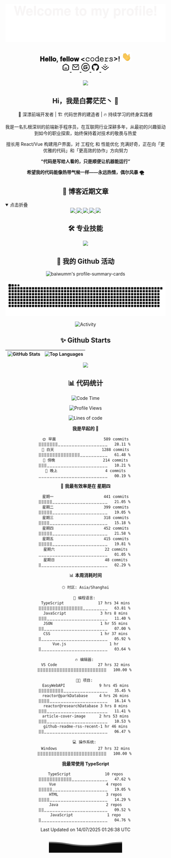 <div align="center">
  <img src="./assets/Bottom_up.svg"  />
</div>

<h2 align="center">𝐇𝐞𝐥𝐥𝐨, 𝐟𝐞𝐥𝐥𝐨𝐰 <𝚌𝚘𝚍𝚎𝚛𝚜></𝚌𝚘𝚍𝚎𝚛𝚜>! <img src="./assets/image.gif" width="30px" alt=""><br>

<div align="center">
<a href="https://baiwumm.com/">
  <img  alt="个人博客" width="26px" src="./assets/home.svg" />
</a>
  <a href="mailto:me@baiwumm.com">
  <img  alt="邮箱" width="26px" src="./assets/email.svg" />
</a>
<a href="https://gitee.com/baiwumm">
  <img  alt="gitee首页" width="26px" src="./assets/gitee.svg" />
</a>
<a href="https://github.com/baiwumm">
  <img  alt="github主页" width="26px" src="./assets/github.svg" />
</a>
<a href="https://juejin.im/user/1917147257534279">
  <img  alt="掘金" width="26px" src="./assets/juejin.svg" />
</a>
</div>


###

<div align="center">
  <img height="150" src="https://media.giphy.com/media/M9gbBd9nbDrOTu1Mqx/giphy.gif"  />
</div>

###

<h2 align="center">Hi，我是白雾茫茫丶 👋</h2>

<div align="center">
  
  🌊 深漂前端开发者 | 🏗️ 代码世界的建造者 | 🔥 持续学习的终身实践者<br>
  
我是一名扎根深圳的前端新手程序员，在互联网行业深耕多年，从最初的兴趣驱动到如今的职业探索，始终保持着对技术的敬畏与热爱<br>

  擅长用 React/Vue 构建用户界面，对 工程化 和 性能优化 充满好奇，正在向「更优雅的代码」和「更高效的协作」方向努力<br>
  
  **“代码是写给人看的，只是顺便让机器能运行”**<br>
  
  **希望我的代码能像热带气候一样——永远热情，偶尔风暴 🌪️**<br>
</div>

###

<h2 align="center">📖 博客近期文章</h2>

<details open>
<summary>点击折叠</summary>

<div align="center">

<a target="_blank" href="https://rss-article.baiwumm.com/url/0">
<img src="https://rss-article.baiwumm.com/rss/0" />
</a>

<a target="_blank" href="https://rss-article.baiwumm.com/url/1">
<img src="https://rss-article.baiwumm.com/rss/1" />
</a>

<a target="_blank" href="https://rss-article.baiwumm.com/url/2">
<img src="https://rss-article.baiwumm.com/rss/2" />
</a>

<a target="_blank" href="https://rss-article.baiwumm.com/url/3">
<img src="https://rss-article.baiwumm.com/rss/3" />
</a>

<a target="_blank" href="https://rss-article.baiwumm.com/url/4">
<img src="https://rss-article.baiwumm.com/rss/4" />
</a>
 
</div>
</details>

###

<h2 align="center">🛠 专业技能</h2>

<p align="center">
    <img src="https://skillicons.dev/icons?i=vue,react,js,ts,css,html,nextjs,prisma,nestjs,nuxtjs,nodejs&theme=light" />
</p>

### 

<h2 align="center">🚀 我的 Github 活动 </h2>

<p align="center">
  <img src="http://github-profile-summary-cards.vercel.app/api/cards/profile-details?username=baiwumm&theme=vue" alt="baiwumm's profile-summary-cards"  />
</p>

<p align="center">
    <img src="https://raw.githubusercontent.com/baiwumm/baiwumm/output/github-contribution-grid-snake.svg" alt="baiwumm's github activity graph" />
</p>

<p align="center">
    <img src="https://github-readme-activity-graph.vercel.app/graph?username=baiwumm&theme=github-light&custom_title=Activity&radius=30&height=250" alt="Activity">
</p>

###

<h2 align="center">✨ Github Starts </h2>

<div align="center">

| ![GitHub Stats](https://github-readme-stats.vercel.app/api?username=baiwumm&show_icons=true&include_all_commits=true&theme=vue&hide_border=true) | ![Top Languages](https://github-readme-stats.vercel.app/api/top-langs/?username=baiwumm&theme=vue&hide_border=true) |
|:---:|:---:|

![](https://github-profile-trophy.vercel.app/?username=baiwumm&theme=gruvbox&row=1&column=7&no-frame=true&no-bg=true)

</div>

###

<h2 align="center">📊 代码统计</h2>

<div align="center">

<!--START_SECTION:waka-->
![Code Time](http://img.shields.io/badge/Code%20Time-35%20hrs%2041%20mins-blue)

![Profile Views](http://img.shields.io/badge/%E4%B8%AA%E4%BA%BA%E8%B5%84%E6%96%99%E8%A7%82%E7%9C%8B%E6%AC%A1%E6%95%B0-237-blue)

![Lines of code](https://img.shields.io/badge/%E4%BB%8E%E3%80%8CHello%20World%E3%80%8D%E8%B5%B7%E6%88%91%E5%B7%B2%E7%BB%8F%E5%86%99%E4%BA%86-1.4%20million%20%E8%A1%8C%E4%BB%A3%E7%A0%81-blue)

**我是早起的 🐤** 

```text
🌞 早晨                     589 commits         ⣿⣿⣿⣿⣿⣿⣿⣀⣀⣀⣀⣀⣀⣀⣀⣀⣀⣀⣀⣀⣀⣀⣀⣀⣀   28.11 % 
🌆 白天                     1288 commits        ⣿⣿⣿⣿⣿⣿⣿⣿⣿⣿⣿⣿⣿⣿⣿⣀⣀⣀⣀⣀⣀⣀⣀⣀⣀   61.48 % 
🌃 傍晚                     214 commits         ⣿⣿⣿⣀⣀⣀⣀⣀⣀⣀⣀⣀⣀⣀⣀⣀⣀⣀⣀⣀⣀⣀⣀⣀⣀   10.21 % 
🌙 晚上                     4 commits           ⣀⣀⣀⣀⣀⣀⣀⣀⣀⣀⣀⣀⣀⣀⣀⣀⣀⣀⣀⣀⣀⣀⣀⣀⣀   00.19 % 
```
📅 **我最有效率是在 星期四** 

```text
星期一                      441 commits         ⣿⣿⣿⣿⣿⣀⣀⣀⣀⣀⣀⣀⣀⣀⣀⣀⣀⣀⣀⣀⣀⣀⣀⣀⣀   21.05 % 
星期二                      399 commits         ⣿⣿⣿⣿⣿⣀⣀⣀⣀⣀⣀⣀⣀⣀⣀⣀⣀⣀⣀⣀⣀⣀⣀⣀⣀   19.05 % 
星期三                      318 commits         ⣿⣿⣿⣿⣀⣀⣀⣀⣀⣀⣀⣀⣀⣀⣀⣀⣀⣀⣀⣀⣀⣀⣀⣀⣀   15.18 % 
星期四                      452 commits         ⣿⣿⣿⣿⣿⣀⣀⣀⣀⣀⣀⣀⣀⣀⣀⣀⣀⣀⣀⣀⣀⣀⣀⣀⣀   21.58 % 
星期五                      415 commits         ⣿⣿⣿⣿⣿⣀⣀⣀⣀⣀⣀⣀⣀⣀⣀⣀⣀⣀⣀⣀⣀⣀⣀⣀⣀   19.81 % 
星期六                      22 commits          ⣀⣀⣀⣀⣀⣀⣀⣀⣀⣀⣀⣀⣀⣀⣀⣀⣀⣀⣀⣀⣀⣀⣀⣀⣀   01.05 % 
星期日                      48 commits          ⣿⣀⣀⣀⣀⣀⣀⣀⣀⣀⣀⣀⣀⣀⣀⣀⣀⣀⣀⣀⣀⣀⣀⣀⣀   02.29 % 
```


📊 **本周消耗时间** 

```text
🕑︎ 时区: Asia/Shanghai

💬 编程语言: 
TypeScript               17 hrs 34 mins      ⣿⣿⣿⣿⣿⣿⣿⣿⣿⣿⣿⣿⣿⣿⣿⣿⣀⣀⣀⣀⣀⣀⣀⣀⣀   63.81 % 
JavaScript               3 hrs 8 mins        ⣿⣿⣿⣀⣀⣀⣀⣀⣀⣀⣀⣀⣀⣀⣀⣀⣀⣀⣀⣀⣀⣀⣀⣀⣀   11.40 % 
JSON                     1 hr 55 mins        ⣿⣿⣀⣀⣀⣀⣀⣀⣀⣀⣀⣀⣀⣀⣀⣀⣀⣀⣀⣀⣀⣀⣀⣀⣀   07.00 % 
CSS                      1 hr 37 mins        ⣿⣀⣀⣀⣀⣀⣀⣀⣀⣀⣀⣀⣀⣀⣀⣀⣀⣀⣀⣀⣀⣀⣀⣀⣀   05.92 % 
Vue.js                   1 hr                ⣿⣀⣀⣀⣀⣀⣀⣀⣀⣀⣀⣀⣀⣀⣀⣀⣀⣀⣀⣀⣀⣀⣀⣀⣀   03.64 % 

🔥 编辑器: 
VS Code                  27 hrs 32 mins      ⣿⣿⣿⣿⣿⣿⣿⣿⣿⣿⣿⣿⣿⣿⣿⣿⣿⣿⣿⣿⣿⣿⣿⣿⣿   100.00 % 

🐱‍💻 项目: 
EasyWebAPI               9 hrs 45 mins       ⣿⣿⣿⣿⣿⣿⣿⣿⣿⣀⣀⣀⣀⣀⣀⣀⣀⣀⣀⣀⣀⣀⣀⣀⣀   35.45 % 
reactor@parkDatabase     4 hrs 26 mins       ⣿⣿⣿⣿⣀⣀⣀⣀⣀⣀⣀⣀⣀⣀⣀⣀⣀⣀⣀⣀⣀⣀⣀⣀⣀   16.14 % 
reactor@researchDatabase 3 hrs 8 mins        ⣿⣿⣿⣀⣀⣀⣀⣀⣀⣀⣀⣀⣀⣀⣀⣀⣀⣀⣀⣀⣀⣀⣀⣀⣀   11.41 % 
article-cover-image      2 hrs 53 mins       ⣿⣿⣿⣀⣀⣀⣀⣀⣀⣀⣀⣀⣀⣀⣀⣀⣀⣀⣀⣀⣀⣀⣀⣀⣀   10.53 % 
github-readme-rss-recent-1 hr 46 mins        ⣿⣿⣀⣀⣀⣀⣀⣀⣀⣀⣀⣀⣀⣀⣀⣀⣀⣀⣀⣀⣀⣀⣀⣀⣀   06.47 % 

💻 操作系统: 
Windows                  27 hrs 32 mins      ⣿⣿⣿⣿⣿⣿⣿⣿⣿⣿⣿⣿⣿⣿⣿⣿⣿⣿⣿⣿⣿⣿⣿⣿⣿   100.00 % 
```

**我最常使用 TypeScript** 

```text
TypeScript               10 repos            ⣿⣿⣿⣿⣿⣿⣿⣿⣿⣿⣿⣿⣀⣀⣀⣀⣀⣀⣀⣀⣀⣀⣀⣀⣀   47.62 % 
Vue                      4 repos             ⣿⣿⣿⣿⣿⣀⣀⣀⣀⣀⣀⣀⣀⣀⣀⣀⣀⣀⣀⣀⣀⣀⣀⣀⣀   19.05 % 
HTML                     3 repos             ⣿⣿⣿⣿⣀⣀⣀⣀⣀⣀⣀⣀⣀⣀⣀⣀⣀⣀⣀⣀⣀⣀⣀⣀⣀   14.29 % 
Java                     2 repos             ⣿⣿⣀⣀⣀⣀⣀⣀⣀⣀⣀⣀⣀⣀⣀⣀⣀⣀⣀⣀⣀⣀⣀⣀⣀   09.52 % 
JavaScript               1 repo              ⣿⣀⣀⣀⣀⣀⣀⣀⣀⣀⣀⣀⣀⣀⣀⣀⣀⣀⣀⣀⣀⣀⣀⣀⣀   04.76 % 
```




 Last Updated on 14/07/2025 01:26:38 UTC
<!--END_SECTION:waka-->

</div>

<div align="center">
  <img src="./assets/Bottom_down.svg"  />
</div>

